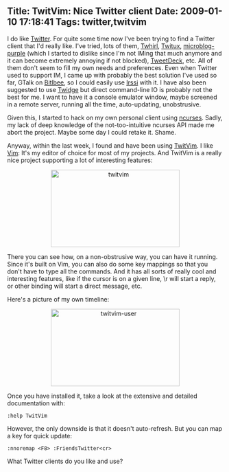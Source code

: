 Title: TwitVim: Nice Twitter client
Date: 2009-01-10 17:18:41
Tags: twitter,twitvim
---
I do like <a href="http://twitter.com/">Twitter</a>. For quite some time now I've been trying to find a Twitter client that I'd really like. I've tried, lots of them, <a href="http://www.twhirl.org/">Twhirl</a>, <a href="http://live.gnome.org/DanielMorales/Twitux">Twitux</a>, <a href="http://code.google.com/p/microblog-purple/">microblog-purple</a> (which I started to dislike since I'm not IMing that much anymore and it can become extremely annoying if not blocked), <a href="http://www.tweetdeck.com/">TweetDeck</a>, etc. All of them don't seem to fill my own needs and preferences. Even when Twitter used to support IM, I came up with probably the best solution I've used so far, GTalk on <a href="http://www.bitlbee.org/main.php/news.r.html">Bitlbee</a>, so I could easily use <a href="http://www.irssi.org">Irssi</a> with it. I have also been suggested to use <a href="http://software.complete.org/software/projects/show/twidge">Twidge</a> but direct command-line IO is probably not the best for me. I want to have it a console emulator window, maybe screened in a remote server, running all the time, auto-updating, unobstrusive.

Given this, I started to hack on my own personal client using <a href="http://tldp.org/HOWTO/NCURSES-Programming-HOWTO/">ncurses</a>. Sadly, my lack of deep knowledge of the not-too-intuitive ncurses API made me abort the project. Maybe some day I could retake it. Shame.

Anyway, within the last week, I found and have been using <a href="http://www.vim.org/scripts/script.php?script_id=2204">TwitVim</a>. I like <a href="http://vim.org">Vim</a>: It's my editor of choice for most of my projects. And TwitVim is a really nice project supporting a lot of interesting features:
<p style="text-align: center;"><a href="http://damog.net/old/axiombox/2009/01/twitvim.png"><img class="aligncenter size-medium wp-image-783" title="twitvim" src="http://damog.net/old/axiombox/2009/01/twitvim-300x180.png" alt="twitvim" width="300" height="180" /></a></p>

There you can see how, on a non-obstrusive way, you can have it running. Since it's built on Vim, you can also do some key mappings so that you don't have to type all the commands. And it has all sorts of really cool and interesting features, like if the cursor is on a given line, \r will start a reply, or other binding will start a direct message, etc.

Here's a picture of my own timeline:
<p style="text-align: center;"><a href="http://damog.net/old/axiombox/2009/01/twitvim-user.png"><img class="aligncenter size-medium wp-image-784" title="twitvim-user" src="http://damog.net/old/axiombox/2009/01/twitvim-user-300x180.png" alt="twitvim-user" width="300" height="180" /></a></p>

Once you have installed it, take a look at the extensive and detailed documentation with:
<pre><code>:help TwitVim</code></pre>
However, the only downside is that it doesn't auto-refresh. But you can map a key for quick update:
<pre><code>:nnoremap &lt;F8&gt; :FriendsTwitter&lt;cr&gt;</code></pre>
What Twitter clients do you like and use?
